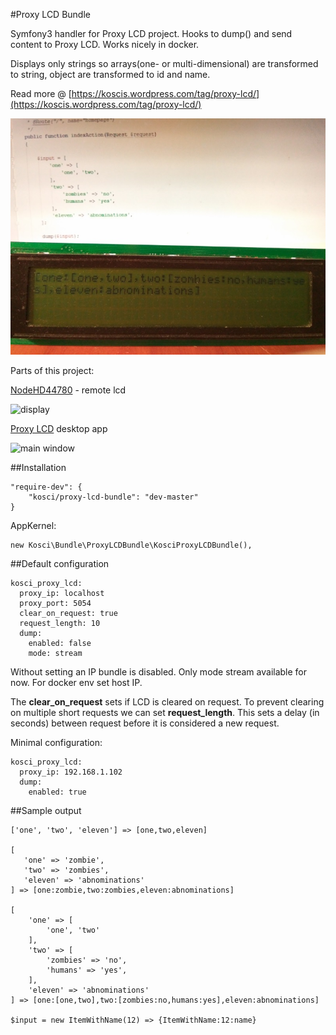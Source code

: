 #Proxy LCD Bundle

Symfony3 handler for Proxy LCD project. 
Hooks to dump() and send content to Proxy LCD.
Works nicely in docker. 

Displays only strings so arrays(one- or multi-dimensional) are transformed to string, object are transformed to id and name. 

Read more @ [https://koscis.wordpress.com/tag/proxy-lcd/](https://koscis.wordpress.com/tag/proxy-lcd/)

![screen](Resources/doc/symfony_proxy_lcd.jpg)

Parts of this project:

[NodeHD44780](https://github.com/bkosciow/esp_remote_lcd) - remote lcd

![display](https://koscis.files.wordpress.com/2017/01/nodemcu_screen.jpg)

[Proxy LCD](https://github.com/bkosciow/proxy_lcd) desktop app

![main window](https://koscis.files.wordpress.com/2017/02/screen1.png)

##Installation

    "require-dev": {
        "kosci/proxy-lcd-bundle": "dev-master"
    }
    
AppKernel:
    
    new Kosci\Bundle\ProxyLCDBundle\KosciProxyLCDBundle(),
    
    
##Default configuration

    kosci_proxy_lcd:
      proxy_ip: localhost
      proxy_port: 5054
      clear_on_request: true
      request_length: 10
      dump:
        enabled: false
        mode: stream
      
Without setting an IP bundle is disabled. Only mode stream available for now.
For docker env set host IP.

The **clear_on_request** sets if LCD is cleared on request. 
To prevent clearing on multiple short requests we can set **request_length**. 
This sets a delay (in seconds) between request before it is considered a new request. 

Minimal configuration:

    kosci_proxy_lcd:
      proxy_ip: 192.168.1.102
      dump:
        enabled: true
        
##Sample output
        
    ['one', 'two', 'eleven'] => [one,two,eleven]
       
    [
       'one' => 'zombie',
       'two' => 'zombies',
       'eleven' => 'abnominations'
    ] => [one:zombie,two:zombies,eleven:abnominations]
    
    [
        'one' => [
            'one', 'two'
        ],
        'two' => [
            'zombies' => 'no',
            'humans' => 'yes',
        ],
        'eleven' => 'abnominations'
    ] => [one:[one,two],two:[zombies:no,humans:yes],eleven:abnominations]
    
    $input = new ItemWithName(12) => {ItemWithName:12:name}